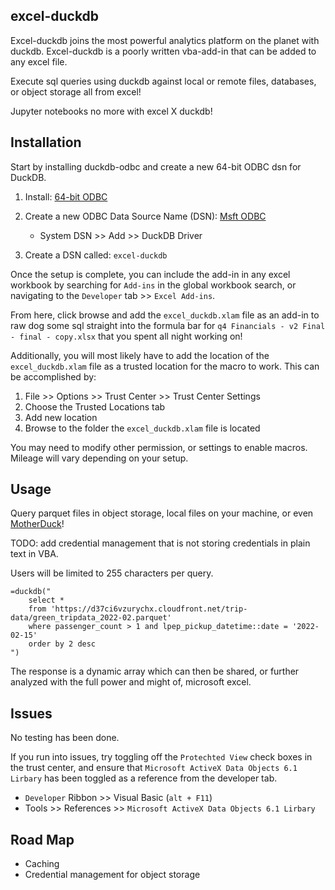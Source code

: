 ## excel-duckdb

Excel-duckdb joins the most powerful analytics platform on the planet with duckdb. Excel-duckdb is a poorly written vba-add-in that can be added to any excel file.

Execute sql queries using duckdb against local or remote files, databases, or object storage all from excel! 

Jupyter notebooks no more with excel X duckdb!

## Installation

Start by installing duckdb-odbc and create a new 64-bit ODBC dsn for DuckDB.


1. Install: [64-bit ODBC](https://duckdb.org/docs/installation/?version=stable&environment=odbc&platform=win)
1. Create a new ODBC Data Source Name (DSN): [Msft ODBC](https://support.microsoft.com/en-us/office/administer-odbc-data-sources-b19f856b-5b9b-48c9-8b93-07484bfab5a7)
    - System DSN >> Add >> DuckDB Driver

1. Create a DSN called: `excel-duckdb`



Once the setup is complete, you can include the add-in in any excel workbook by searching for `Add-ins` in the global workbook search, or navigating to the `Developer` tab >> `Excel Add-ins`. 

From here, click browse and add the `excel_duckdb.xlam` file as an add-in to raw dog some sql straight into the formula bar for `q4 Financials - v2 Final - final - copy.xlsx` that you spent all night working on!

Additionally, you will most likely have to add the location of the `excel_duckdb.xlam` file as a trusted location for the macro to work. This
can be accomplished by: 

1. File >> Options >> Trust Center >> Trust Center Settings
1. Choose the Trusted Locations tab
1. Add new location 
1. Browse to the folder the `excel_duckdb.xlam` file is located 

You may need to modify other permission, or settings to enable macros. Mileage will vary depending on your setup. 


## Usage

Query parquet files in object storage, local files on your machine, or even [MotherDuck](https://motherduck.com/)!

TODO: add credential management that is not storing credentials in plain text in VBA. 

Users will be limited to 255 characters per query.

```
=duckdb("
    select *
    from 'https://d37ci6vzurychx.cloudfront.net/trip-data/green_tripdata_2022-02.parquet'
    where passenger_count > 1 and lpep_pickup_datetime::date = '2022-02-15'
    order by 2 desc
")
```

The response is a dynamic array which can then be shared, or further analyzed with the full power and might of, microsoft excel. 


## Issues 

No testing has been done. 

If you run into issues, try toggling off the `Protechted View` check boxes in the trust center, and 
ensure that `Microsoft ActiveX Data Objects 6.1 Lirbary` has been toggled as a reference from the developer tab. 

- `Developer` Ribbon >> Visual Basic (`alt + F11`)
- Tools >> References >> `Microsoft ActiveX Data Objects 6.1 Lirbary`

## Road Map

- Caching 
- Credential management for object storage 
